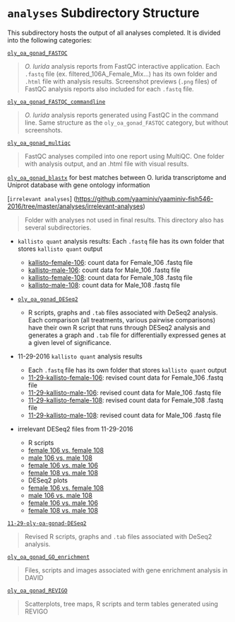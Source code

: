 # `analyses` Subdirectory Structure
This subdirectory hosts the output of all analyses completed. It is divided into the following categories:

[`oly_oa_gonad_FASTQC`](https://github.com/yaaminiv/yaaminiv-fish546-2016/tree/master/analyses/oly_oa_gonad_FASTQC)

> *O. lurida* analysis reports from FastQC interactive application. Each `.fastq` file (ex. filtered_106A_Female_Mix...) has its own folder and `.html` file with analysis results. Screenshot previews (`.png` files) of FastQC analysis reports also included for each `.fastq` file.

[`oly_oa_gonad_FASTQC_commandline`](https://github.com/yaaminiv/yaaminiv-fish546-2016/tree/master/analyses/oly_oa_gonad_FastQC_commandline)

> *O. lurida* analysis reports generated using FastQC in the command line. Same structure as the `oly_oa_gonad_FASTQC` category, but without screenshots.

[`oly_oa_gonad_multiqc`](https://github.com/yaaminiv/yaaminiv-fish546-2016/tree/master/analyses/oly_oa_gonad_MultiQC)

> FastQC analyses compiled into one report using MultiQC. One folder with analysis output, and an .html file with visual results.

[`oly_oa_gonad_blastx`](https://raw.githubusercontent.com/yaaminiv/yaaminiv-fish546-2016/master/analyses/oly_oa_gonad_blastx) for best matches between O. lurida transcriptome and Uniprot database with gene ontology information

[`irrelevant analyses`] (https://github.com/yaaminiv/yaaminiv-fish546-2016/tree/master/analyses/irrelevant-analyses)

> Folder with analyses not used in final results. This directory also has several subdirectories.

 - `kallisto quant` analysis results: Each `.fastq` file has its own folder that stores `kallisto quant` output
   - [kallisto-female-106](https://github.com/yaaminiv/yaaminiv-fish546-2016/tree/master/analyses/irrelevant-analyses/kallisto-female-106): count data for Female_106 .fastq file
   - [kallisto-male-106](https://github.com/yaaminiv/yaaminiv-fish546-2016/tree/master/analyses/irrelevant-analyses/kallisto-male-106): count data for Male_106 .fastq file
   - [kallisto-female-108](https://github.com/yaaminiv/yaaminiv-fish546-2016/tree/master/analyses/irrelevant-analyses/kallisto-female-108): count data for Female_108 .fastq file
   - [kallisto-male-108](https://github.com/yaaminiv/yaaminiv-fish546-2016/tree/master/analyses/irrelevant-analyses/kallisto-male-108): count data for Male_108 .fastq file
  
 - [`oly_oa_gonad_DESeq2`](https://github.com/yaaminiv/yaaminiv-fish546-2016/tree/master/analyses/oly_oa_gonad_DESeq2)
   - R scripts, graphs and `.tab` files associated with DeSeq2 analysis. Each comparison (all treatments, various pairwise comparisons) have their own R script that runs through DESeq2 analysis and generates a graph and `.tab` file for differentially expressed genes at a given level of significance.

 - 11-29-2016 `kallisto quant` analysis results
   - Each `.fastq` file has its own folder that stores `kallisto quant` output
   - [11-29-kallisto-female-106](https://github.com/yaaminiv/yaaminiv-fish546-2016/tree/master/analyses/irrelevant-analyses/11-29-kallisto-female-106): revised count data for Female_106 .fastq file
   - [11-29-kallisto-male-106](https://github.com/yaaminiv/yaaminiv-fish546-2016/tree/master/analyses/irrelevant-analyses/11-29-kallisto-male-106): revised count data for Male_106 .fastq file
   - [11-29-kallisto-female-108](https://github.com/yaaminiv/yaaminiv-fish546-2016/tree/master/analyses/irrelevant-analyses/11-29-kallisto-female-108): revised count data for Female_108 .fastq file
   - [11-29-kallisto-male-108](https://github.com/yaaminiv/yaaminiv-fish546-2016/tree/master/analyses/irrelevant-analyses/11-29-kallisto-male-108): revised count data for Male_106 .fastq file

 - irrelevant DESeq2 files from 11-29-2016
   - R scripts
    - [female 106 vs. female 108](https://github.com/yaaminiv/yaaminiv-fish546-2016/blob/master/analyses/irrelevant-analyses/2016-11-29-female106-female108-DESeq2.R)
    - [male 106 vs. male 108](https://github.com/yaaminiv/yaaminiv-fish546-2016/blob/master/analyses/irrelevant-analyses/2016-11-29-male106-male108-DESeq2.R)
    - [female 106 vs. male 106](https://github.com/yaaminiv/yaaminiv-fish546-2016/blob/master/analyses/irrelevant-analyses/2016-11-29-female106-male106-DESeq2.R)
    - [female 108 vs. male 108](https://github.com/yaaminiv/yaaminiv-fish546-2016/blob/master/analyses/irrelevant-analyses/2016-11-29-female108-male108-DESeq2.R)
   - DESeq2 plots
    - [female 106 vs. female 108](https://github.com/yaaminiv/yaaminiv-fish546-2016/blob/master/analyses/irrelevant-analyses/female106-female108.png)
    - [male 106 vs. male 108](https://github.com/yaaminiv/yaaminiv-fish546-2016/blob/master/analyses/irrelevant-analyses/male106-male108.png)
    - [female 106 vs. male 106](https://github.com/yaaminiv/yaaminiv-fish546-2016/blob/master/analyses/irrelevant-analyses/female106-male106.png)
    - [female 108 vs. male 108](https://github.com/yaaminiv/yaaminiv-fish546-2016/blob/master/analyses/irrelevant-analyses/female108-male108.png)
  
[`11-29-oly-oa-gonad-DESeq2`](https://github.com/yaaminiv/yaaminiv-fish546-2016/tree/master/analyses/11-29-oly-oa-gonad-DESeq2) 

> Revised R scripts, graphs and `.tab` files associated with DeSeq2 analysis.

[`oly_oa_gonad_GO_enrichment`](https://github.com/yaaminiv/yaaminiv-fish546-2016/tree/master/analyses/oly_oa_gonad_GO_enrichment) 

> Files, scripts and images associated with gene enrichment analysis in DAVID

[`oly_oa_gonad_REVIGO`](https://github.com/yaaminiv/yaaminiv-fish546-2016/tree/master/analyses/oly_oa_gonad_REVIGO)

> Scatterplots, tree maps, R scripts and term tables generated using REVIGO
